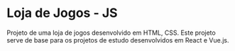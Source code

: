 # Loja de Jogos - JS

Projeto de uma loja de jogos desenvolvido em HTML, CSS.
Este projeto serve de base para os projetos de estudo desenvolvidos em React e Vue.js.